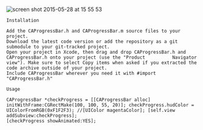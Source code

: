     
   
   ![screen shot 2015-05-28 at 15 55             53](https://cloud.githubusercontent.com/assets/5831653/7860513/87d6a662-0552-11e5-9b82-054e8fcb3dba.png)
   
   
   
    Installation

    Add the CAProgressBar.h and CAProgressBar.m source files to your project.
    Download the latest code version or add the repository as a git submodule to your git-tracked project.
    Open your project in Xcode, then drag and drop CAProgressBar.h and CAProgressBar.h onto your project (use the "Product          Navigator view"). Make sure to select Copy items when asked if you extracted the code archive outside of your project.
    Include CAProgressBar wherever you need it with #import "CAProgressBar.h"

    Usage

    CAProgressBar *checkProgress = [[CAProgressBar alloc] initWithFrame:CGRectMake(100, 100, 55, 20)]; checkProgress.hudColor =     UIColorFromRGB(0xF1F2F3); //[UIColor magentaColor]; [self.view addSubview:checkProgress];
    [checkProgress showAnimated:YES];

